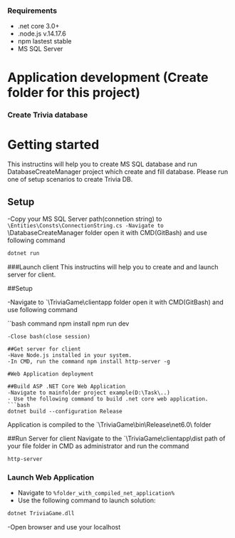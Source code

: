 ### Requirements
* .net core 3.0+
* .node.js v.14.17.6
* npm lastest stable
* MS SQL Server

# Application development (Create folder for this project)

### Create Trivia database

# Getting started
This instructins will help you to create MS SQL database and run DatabaseCreateManager project which create and fill database. Please run one of setup scenarios to create Trivia DB.

## Setup
-Copy your MS SQL Server path(connetion string) to `\Entities\Consts\ConnectionString.cs
-Navigate to `\DatabaseCreateManager folder open it with CMD(GitBash) and use following command

```bash command 
dotnet run
```

###Launch client 
This instructins will help you to create and and launch server for client.

##Setup 

-Navigate to `\TriviaGame\clientapp folder open it with CMD(GitBash) and use following command

``bash command 
npm install
npm run dev
```
-Close bash(close session)

##Get server for client
-Have Node.js installed in your system.
-In CMD, run the command npm install http-server -g

#Web Application deployment

##Build ASP .NET Core Web Application
-Navigate to mainfolder project example(D:\Task\..)
- Use the following command to build .net core web application.
```bash
dotnet build --configuration Release
```
Application is compiled to the `\TriviaGame\bin\Release\net6.0\ folder

##Run Server for client
Navigate to the `\TriviaGame\clientapp\dist path of your file folder in CMD as administrator and run the command 

```bash
http-server
```
### Launch Web Application
- Navigate to `%folder_with_compiled_net_application%`
- Use the following command to launch solution:

```bash
dotnet TriviaGame.dll
```
-Open browser and use your localhost
